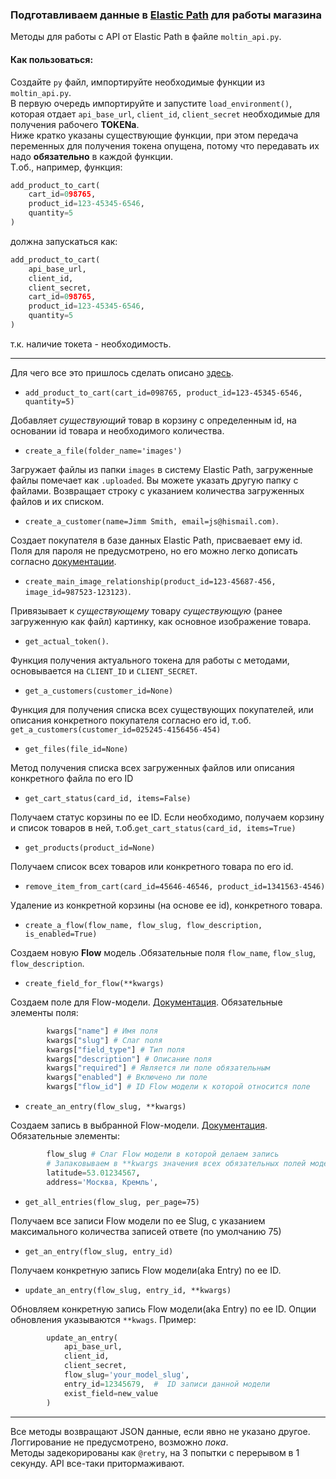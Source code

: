 ### Подготавливаем данные в [Elastic Path](https://www.elasticpath.com) для работы магазина

Методы для работы с API от Elastic Path в файле `moltin_api.py`.  

#### Как пользоваться:   
Создайте `py` файл, импортируйте необходимые функции из `moltin_api.py`.  
В первую очередь импортируйте и запустите `load_environment()`, 
которая отдает `api_base_url`, `client_id`, `client_secret` необходимые для получения рабочего **TOKENа**.  
Ниже кратко указаны существующие функции, при этом передача переменных для получения токена опущена, 
потому что передавать их надо **обязательно** в каждой функции.  
Т.об., например, функция:  
```python
add_product_to_cart(
    cart_id=098765,
    product_id=123-45345-6546,
    quantity=5
)
```
должна запускаться как:

```python
add_product_to_cart(
    api_base_url,
    client_id,
    client_secret,
    cart_id=098765,
    product_id=123-45345-6546,
    quantity=5
)
```
т.к. наличие токета - необходимость.

<hr>

Для чего все это пришлось сделать описано [здесь](../README.md).

- `add_product_to_cart(cart_id=098765, product_id=123-45345-6546, quantity=5)` 

Добавляет *существующий* товар в корзину с определенным id, на основании id товара и необходимого количества.

- `create_a_file(folder_name='images')`

Загружает файлы из папки `images` в систему Elastic Path, загруженные файлы помечает как `.uploaded`. Вы можете указать другую папку с файлами.
Возвращает строку с указанием количества загруженных файлов и их списком.
- `create_a_customer(name=Jimm Smith, email=js@hismail.com)`.
 
Создает покупателя в базе данных Elastic Path, присваевает ему id. 
Поля для пароля не предусмотрено, но его можно легко дописать согласно [документации](https://documentation.elasticpath.com/commerce-cloud/docs/api/customers-and-accounts/customers/create-a-customer.html).
- `create_main_image_relationship(product_id=123-45687-456, image_id=987523-123123)`.

Привязывает к *существующему* товару *существующую* (ранее загруженную как файл) картинку, как основное изображение товара.
- `get_actual_token()`.

Функция получения актуального токена для работы с методами, основывается на `CLIENT_ID` и `CLIENT_SECRET`.
- `get_a_customers(customer_id=None)`

Функция для получения списка всех существующих покупателей, или описания конкретного покупателя согласно его id, т.об. `get_a_customers(customer_id=025245-4156456-454)`
- `get_files(file_id=None)`

Метод получения списка всех загруженных файлов или описания конкретного файла по его ID
- `get_cart_status(card_id, items=False)`

Получаем статус корзины по ее ID. Если необходимо, получаем корзину и список товаров в ней, т.об.`get_cart_status(card_id, items=True)`
- `get_products(product_id=None)`

Получаем список всех товаров или конкретного товара по его id. 
- `remove_item_from_cart(card_id=45646-46546, product_id=1341563-4546)`

Удаление из конкретной корзины (на основе ее id), конкретного товара.

- `create_a_flow(flow_name, flow_slug, flow_description, is_enabled=True)`

Создаем новую **Flow** модель .Обязательные поля `flow_name`, `flow_slug`, `flow_description`.

- `create_field_for_flow(**kwargs)`

Создаем поле для Flow-модели. [Документация](https://documentation.elasticpath.com/commerce-cloud/docs/api/advanced/custom-data/fields/create-a-field.html).
Обязательные элементы поля: 
```python
        kwargs["name"] # Имя поля
        kwargs["slug"] # Слаг поля
        kwargs["field_type"] # Тип поля
        kwargs["description"] # Описание поля
        kwargs["required"] # Является ли поле обязательным
        kwargs["enabled"] # Включено ли поле
        kwargs["flow_id"] # ID Flow модели к которой относится поле 
```


- `create_an_entry(flow_slug, **kwargs)`  

Создаем запись в выбранной Flow-модели. [Документация](https://documentation.elasticpath.com/commerce-cloud/docs/api/advanced/custom-data/entries/create-an-entry.html).
Обязательные элементы: 
```python
        flow_slug # Слаг Flow модели в которой делаем запись
        # Запаковываем в **kwargs значения всех обязательных полей модели по slug поля, например:
        latitude=53.01234567,
        address='Москва, Кремль', 
```
- `get_all_entries(flow_slug, per_page=75)`  

Получаем все записи Flow модели по ее Slug, с указанием максимального количества записей  ответе (по умолчанию 75)

- `get_an_entry(flow_slug, entry_id)`  

Получаем конкретную запись Flow модели(aka Entry) по ее ID.

- `update_an_entry(flow_slug, entry_id, **kwargs)`  

Обновляем конкретную запись Flow модели(aka Entry) по ее ID. Опции обновления указываются `**kwags`.
Пример:  
```python
        update_an_entry(
            api_base_url,
            client_id,
            client_secret,
            flow_slug='your_model_slug',
            entry_id=12345679,  #  ID записи данной модели
            exist_field=new_value
        )
```

<hr>

Все методы возвращают JSON данные, если явно не указано другое.  
Логгирование не предусмотрено, возможно *пока*.  
Методы задекорированы как `@retry`, на 3 попытки с перерывом в 1 секунду. API все-таки притормаживают.